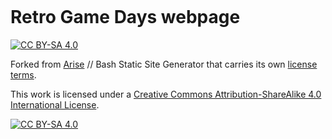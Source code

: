 <svg class="logo"
   viewBox="0 0 2906.3627 735.63049"
   version="1.1"
   id="svg1"
   xml:space="preserve"
   xmlns:xlink="http://www.w3.org/1999/xlink"
   xmlns="http://www.w3.org/2000/svg">
	<title>Retro Game Days Logo</title>
	<desc>Teksten Retro Game Days og et joystick med en gradient der leverer firser æstetik. Graveret med årstallet 2025</desc>

<defs
     id="defs1"><linearGradient
       id="linearGradient3"><stop
         style="stop-color:#f34189;stop-opacity:1;"
         offset="0.3061499"
         id="stop1" /><stop
         style="stop-color:#cf22b1;stop-opacity:1;"
         offset="0.72803032"
         id="stop2" /><stop
         style="stop-color:#ac03da;stop-opacity:1;"
         offset="1"
         id="stop3" /></linearGradient><linearGradient
       id="linearGradient42"><stop
         style="stop-color:#b3b3b3;stop-opacity:1;"
         offset="0"
         id="stop42" /><stop
         style="stop-color:#383838;stop-opacity:1;"
         offset="1"
         id="stop43" /></linearGradient><linearGradient
       id="linearGradient19"><stop
         style="stop-color:#ac03da;stop-opacity:1;"
         offset="0"
         id="stop18" /><stop
         style="stop-color:#ec1f7d;stop-opacity:1;"
         offset="0.69163746"
         id="stop30" /><stop
         style="stop-color:#f34189;stop-opacity:1;"
         offset="1"
         id="stop19" /></linearGradient><linearGradient
       xlink:href="#linearGradient19"
       id="linearGradient17"
       gradientUnits="userSpaceOnUse"
       x1="-292.66946"
       y1="1079.2487"
       x2="-103.23914"
       y2="529.83008"
       gradientTransform="matrix(1.0995167,0,0,1.0995167,785.88932,-41.802617)" /><linearGradient
       xlink:href="#linearGradient42"
       id="linearGradient45"
       gradientUnits="userSpaceOnUse"
       gradientTransform="translate(-3448.2486,3544.6095)"
       x1="-1618.3044"
       y1="770.80151"
       x2="-1574.0483"
       y2="770.78033" /><linearGradient
       xlink:href="#linearGradient3"
       id="linearGradient1"
       x1="-5009.813"
       y1="4062.5786"
       x2="-5110.8345"
       y2="4241.0215"
       gradientUnits="userSpaceOnUse" /></defs><g
     id="layer1"
     transform="translate(1235.7709,-540.75433)"><path
       id="path10"
       style="font-weight:bold;font-size:232.833px;line-height:1;font-family:joystix;-inkscape-font-specification:'joystix Bold';letter-spacing:0.873125px;baseline-shift:baseline;display:inline;overflow:visible;vector-effect:none;fill:url(#linearGradient17);fill-opacity:1;stroke:none;stroke-width:10;enable-background:accumulate;stop-color:#000000"
       d="m -320.10936,961.18326 v 28.56578 h -28.56577 v 28.56576 h -28.56578 v 97.9686 h 28.56578 v 27.9931 h 28.56577 v 29.1385 h 155.09771 v -126.5344 h -97.96616 v 40.8345 h 28.56578 v 44.8652 h -44.86271 v -28.5658 h -28.56579 v -73.4309 h 28.56579 v -28.5658 h 114.26309 v -40.83454 z m 237.596039,0 v 28.56578 h -28.565789 v 28.56576 h -28.56576 v 155.1002 h 69.400386 v -57.1316 H 3.1840046 v 57.1316 H 72.584384 V 1018.3148 H 44.018609 v -28.56576 h -28.56577 v -28.56578 z m 180.464477,0 V 1173.415 h 69.400384 v -85.6999 h 16.29694 v 28.5683 h 40.83461 v -28.5683 h 16.29695 v 85.6999 h 69.40037 V 961.18326 h -69.40037 v 28.56578 h -28.56578 v 28.56576 h -16.29695 v -28.56576 h -28.56577 v -28.56578 z m 237.596044,0 V 1173.415 h 212.23165 v -40.8347 H 404.94758 v -44.8652 h 114.26309 v -40.8345 H 404.94758 v -44.8628 h 142.83127 v -40.83454 z m 410.02473,2.4e-4 v 212.2317 h 155.09771 v -28.5658 h 28.56576 v -28.5658 h 28.56581 V 1018.315 H 929.2354 V 989.74928 H 900.66964 V 961.1835 Z m 294.72757,0 v 28.56578 h -28.5658 v 28.56572 h -28.56569 v 155.1002 h 69.40029 v -57.1316 h 73.4285 v 57.1316 h 69.4004 V 1018.315 h -28.5657 v -28.56572 h -28.5658 V 961.1835 Z m 194.7486,0 v 97.9662 h 28.2782 v 28.5656 h 28.8534 v 85.6999 h 69.4003 v -85.6999 h 28.5659 v -28.5656 h 28.5657 v -97.9662 h -69.4004 v 85.6973 h -44.8627 v -85.6973 z m 251.8777,0 v 28.56578 h -28.5657 v 69.40042 h 28.5657 v 28.5656 h 114.2655 v 44.8652 h -73.4308 v -28.5658 h -69.4004 v 40.8347 h 28.5657 v 28.5658 h 155.1 v -28.5658 h 28.5659 v -69.4028 h -28.5659 v -28.5658 h -114.2653 v -44.8628 h 44.8649 v 28.5658 h 69.4004 v -40.83452 h -28.5657 V 961.1835 Z m -1794.76633,12.2686 h 130.56005 v 16.29694 h -114.2631 v 28.56576 h -28.56578 v 97.9686 h 28.56578 v 28.5658 h 69.40038 v -69.4028 h -28.56577 v -16.2969 h 73.42849 v 101.9967 h -130.56005 v -29.1385 h -28.56576 v -27.9932 h -28.56578 v -73.4309 h 28.56578 v -28.5658 h 28.56576 z m 237.596046,0 H 3.1840046 v 28.5657 H 31.749775 v 28.5658 h 28.565774 v 130.5626 h -44.86271 v -57.1317 h -97.96616 v 57.1317 h -44.862719 v -130.5626 h 28.56577 v -28.5658 h 28.565786 z m 180.464474,0 h 44.86272 v 28.5657 h 28.56577 v 28.5658 h 40.83461 v -28.5658 h 28.56579 v -28.5657 h 44.8627 v 187.6941 h -44.8627 v -85.6998 h -40.83462 v 28.5681 h -16.29695 v -28.5681 h -40.8346 v 85.6998 h -44.86272 z m 237.59604,0 h 187.69398 v 16.29694 H 392.67874 v 69.40046 h 114.2631 v 16.2969 h -114.2631 v 69.4028 h 142.83127 v 16.297 H 347.81603 Z m 410.02474,2.4e-4 H 888.4008 v 28.56566 h 28.56578 v 28.5658 h 28.56577 v 73.4309 h -28.56577 v 28.5658 H 888.4008 v 28.5659 H 757.84077 Z m 294.72753,0 h 73.4285 v 28.56566 h 28.5658 v 28.5658 h 28.5658 v 130.5626 h -44.8627 v -57.1317 h -97.9662 v 57.1317 h -44.86269 v -130.5626 h 28.56579 v -28.5658 h 28.5657 z m 194.7486,0 h 44.8628 v 85.69736 h 69.4003 v -85.69736 h 44.8628 v 73.42846 h -28.5658 v 28.5658 h -28.5658 v 85.6998 h -44.8627 v -85.6998 h -28.8533 v -28.5658 h -28.2783 z m 251.8778,0 h 101.9966 v 28.56566 h 28.5658 v 16.297 h -44.8628 v -28.56572 h -69.4027 v 69.40042 h 114.2655 v 28.5656 h 28.5658 v 44.8652 h -28.5658 v 28.5659 h -130.5624 v -28.5659 h -28.5658 v -16.2969 h 44.8627 v 28.5658 h 97.9685 v -69.4028 h -114.2654 v -28.5658 h -28.5658 v -44.8628 h 28.5658 z m -1553.142247,16.2967 v 28.56576 h -28.565774 v 69.4003 h 97.96616 v -69.4003 h -28.565781 v -28.56576 z m 856.651027,2.4e-4 v 155.10012 h 69.40038 v -28.5658 h 28.56578 v -97.9686 h -28.56578 v -28.56572 z m 266.16182,0 v 28.56572 h -28.5658 v 69.4003 h 97.9662 v -69.4003 h -28.5658 V 989.74928 Z M -41.678709,1002.0178 h 16.296933 v 28.5658 H 3.1840046 v 44.8628 H -70.244484 v -44.8628 h 28.565775 z m 856.651009,2e-4 h 44.86273 v 28.5658 h 28.56577 v 73.4309 h -28.56577 v 28.5658 H 814.9723 Z m 266.1618,0 h 16.297 v 28.5658 h 28.5657 v 44.8628 h -73.4285 v -44.8628 h 28.5658 z m -1252.28042,50.998 H -256.844 v 28.5658 h 28.56589 v 57.1319 h -57.13177 v -28.566 h -28.5659 v -85.6976 h 28.5659 v -28.56587 h 114.26356 V 967.3183 h -142.82946 v 28.56593 h -28.56589 v 28.56587 h -28.56589 v 85.6976 h 28.56589 v 27.9947 h 28.56589 v 29.1372 h 142.82946 z M 66.450237,1024.4501 H 37.884344 V 995.88423 H 9.3184456 V 967.3183 H -76.379221 v 28.56593 h -28.565899 v 28.56587 H -133.511 v 142.8295 h 57.131779 v -57.1319 H 9.3184456 v 57.1319 H 66.450237 Z m -142.829458,57.1317 v -57.1317 h 28.565898 v -28.56587 h 28.565878 v 28.56587 H 9.3184456 v 57.1317 z M 304.04679,967.3183 h -57.13178 v 28.56593 h -28.5659 v 28.56587 h -28.56588 v -28.56587 h -28.5659 V 967.3183 h -57.13179 v 199.9613 h 57.13179 v -85.6978 h 28.5659 v 28.5659 h 28.56588 v -28.5659 h 28.5659 v 85.6978 h 57.13178 z m 237.59656,171.3954 H 398.8139 v -57.1319 H 513.07745 V 1053.016 H 398.8139 V 995.88423 H 541.64335 V 967.3183 H 341.6821 v 199.9613 H 541.64335 Z M 951.66671,1024.4503 H 923.10084 V 995.88443 H 894.53496 V 967.31854 H 751.70549 v 199.96126 h 142.82947 v -28.5659 h 28.56588 v -28.566 h 28.56587 z m -85.69765,85.6976 v 28.566 H 808.83728 V 995.88443 h 57.13178 v 28.56587 h 28.5659 v 85.6976 z m 323.29424,-85.6976 h -28.5659 v -28.56587 h -28.5659 v -28.56589 h -85.6977 v 28.56589 h -28.5659 v 28.56587 h -28.56589 v 142.8295 h 57.13179 v -57.1319 h 85.6977 v 57.1319 h 57.1318 z m -142.8295,57.1317 v -57.1317 h 28.5659 v -28.56587 h 28.5659 v 28.56587 h 28.5659 v 57.1317 z m 366.1431,-114.26346 h -57.1317 v 85.69766 h -57.1318 v -85.69766 h -57.1318 v 85.69766 h 28.2803 v 28.5658 h 28.8515 v 85.6978 h 57.1318 v -85.6978 h 28.5659 v -28.5658 h 28.5658 z m 251.8795,114.26346 h -28.5658 v -28.5658 H 1521.627 v -57.13177 h 57.1318 v 28.56587 h 57.1318 v -28.56587 h -28.5659 v -28.56589 h -114.2636 v 28.56589 h -28.5659 v 57.13177 h 28.5659 v 28.5658 h 114.2636 v 57.1319 h -85.6977 v -28.566 h -57.1318 v 28.566 h 28.5659 v 28.5659 h 142.8295 v -28.5659 h 28.5658 z M -377.77612,540.7544 v 375.83607 h 116.14417 V 812.71515 h 39.67002 v 51.93646 h 51.93646 v 51.93886 H -1.9424378 V 852.38278 H -53.8789 v -51.93646 h -51.93886 V 760.77628 H -1.9424378 V 592.69326 H -53.8789 V 540.7544 Z m 431.117724,0 V 916.59047 H 429.17528 V 852.38278 H 169.48577 v -91.6065 H 377.23882 V 696.56859 H 169.48577 v -91.6065 H 429.17528 V 540.7544 Z m 431.117606,10e-6 V 604.9621 H 588.33454 V 916.59048 H 704.48111 V 604.9621 h 103.87532 v -64.20769 z m 379.18115,-3e-5 V 916.59045 H 979.78451 V 812.71513 h 39.66999 v 51.93646 h 51.9365 v 51.93886 h 168.083 v -64.20769 h -51.9365 V 800.4463 h -51.9388 V 760.77626 H 1239.474 V 592.69324 h -51.9365 v -51.93886 z m 483.05414,0 v 51.93886 h -51.9365 v 271.95835 h 51.9365 v 51.93886 h 271.9607 v -51.93886 h 51.9365 V 592.69324 h -51.9365 v -51.93886 z m -1712.20178,12.26885 h 299.359542 v 51.93886 h 51.936466 V 748.50745 H -118.0866 v 64.2077 h 51.938862 v 51.93646 h 51.936466 v 39.67003 H -157.75663 v -51.93886 h -51.93646 v -51.93646 h -64.2077 v 103.87532 h -91.60649 z m 431.117717,0 H 416.90644 v 39.67003 H 157.21693 v 116.14416 h 207.75305 v 39.67003 H 157.21693 v 116.14416 h 259.68951 v 39.67003 H 65.610437 Z m 431.117613,10e-6 h 299.35954 v 39.67003 H 692.21227 V 904.32165 H 600.60338 V 592.69327 H 496.72805 Z m 379.18114,-3e-5 h 299.35951 v 51.93886 h 51.9365 v 143.54536 h -103.8753 v 64.2077 h 51.9388 v 51.93646 h 51.9365 v 39.67003 h -143.5454 v -51.93886 h -51.9364 V 800.4463 h -64.20769 v 103.87532 h -91.60652 z m 483.05411,0 h 247.4232 v 51.93886 h 51.9363 v 247.42069 h -51.9363 v 51.93886 h -247.4232 v -51.93886 h -51.9364 V 604.96207 h 51.9364 z m -1632.86409,39.67005 v 168.08302 h 116.14416 v -51.93886 h 51.93887 V 592.69326 Z m 1241.4165,-2e-5 V 760.77626 H 1083.6598 V 708.8374 h 51.9389 V 592.69324 Z m 431.11759,0 v 271.95835 h 168.0831 V 592.69324 Z m -1660.26525,12.26885 h 143.54535 v 91.6065 h -51.93887 v 51.93886 h -91.60648 z m 1241.41646,-2e-5 h 143.54539 v 91.6065 h -51.9389 v 51.93886 h -91.60649 z m 431.11769,0 h 143.5453 V 852.38276 H 1410.9022 Z M -8.0758857,858.51781 H -60.013905 V 806.57979 H -111.95193 V 754.64177 H -8.0758857 V 598.82769 H -60.013905 V 546.88967 H -371.64205 v 363.56617 h 103.87606 V 806.57979 h 51.93802 v 51.93802 h 51.93802 v 51.93803 H -8.0758857 Z M -163.88995,702.70375 v 51.93802 H -267.76599 V 598.82769 h 155.81406 V 702.70375 Z M 423.04173,858.51781 H 163.35161 V 754.64177 h 207.7521 V 702.70375 H 163.35161 V 598.82769 H 423.04173 V 546.88967 H 59.475559 V 910.45584 H 423.04173 Z M 802.22198,546.88968 H 490.59383 V 598.8277 H 594.46988 V 910.45585 H 698.34592 V 598.8277 h 103.87606 z m 431.11812,311.62811 h -51.938 v -51.93802 h -51.938 v -51.93802 h 103.876 V 598.82767 h -51.938 V 546.88965 H 869.77398 V 910.45582 H 973.65001 V 806.57977 h 51.93799 v 51.93802 h 51.9381 v 51.93803 h 155.814 z m -155.814,-155.81406 v 51.93802 H 973.65001 V 598.82767 h 155.81409 v 103.87606 z m 586.9317,-103.87606 h -51.9379 v -51.93802 h -259.6902 v 51.93802 h -51.9379 v 259.69012 h 51.9379 v 51.93803 h 259.6902 v -51.93803 h 51.9379 z m -259.69,259.69012 V 598.82767 h 155.814 v 259.69012 z" /><g
       id="g46"
       transform="matrix(1.0428241,0,0,1.0428241,4367.7129,-4525.0564)"
       style="stroke-width:0.958934"><path
         id="path44-0-6-3-9-5-8-8-8-0-5-3"
         style="fill:#2b2b2b;fill-opacity:1;stroke:none;stroke-width:9.58934;stroke-dasharray:none"
         d="m -5373.3722,5231.0978 v 87.7757 h 0.01 c 0.2154,7.0979 4.3143,13.5031 10.6691,16.6723 l 240.7631,120.0641 c 23.6658,11.8016 51.5006,11.8016 75.1664,0 l 241.4261,-120.3943 c 6.2296,-3.1068 10.2493,-9.3842 10.4645,-16.3422 h 0.01 v -0.4232 c 9e-4,-0.1079 9e-4,-0.2157 0,-0.3235 v -87.0289 h -0.011 c -0.2389,6.9333 -4.2542,13.1794 -10.4624,16.2755 l -241.4261,120.3943 c -23.6658,11.8017 -51.5006,11.8017 -75.1664,0 l -240.7631,-120.0639 c -6.3335,-3.1585 -10.428,-9.5325 -10.6671,-16.6059 z" /><path
         id="path44-0-6-3-0-3"
         style="fill:#757575;fill-opacity:1;stroke:none;stroke-width:9.58934;stroke-dasharray:none"
         d="m -5028.6793,1395.3612 -241.0987,120.2312 a 19.284143,19.284143 90.000007 0 0 0,34.5148 l 240.7632,120.064 a 84.21644,84.21644 2.1934898e-5 0 0 75.1664,0 l 241.4259,-120.3942 a 18.915147,18.915147 89.999993 0 0 0,-33.8543 l -241.7614,-120.5615 a 83.464707,83.464707 179.99998 0 0 -74.4954,0 z"
         transform="translate(-92.910334,3666.7887)" /><path
         id="rect44-8-2-9-8-6-5-8-8"
         style="fill:#383838;fill-opacity:1;stroke:none;stroke-width:9.58934;stroke-dasharray:none"
         d="m -5373.3737,5199.2902 v 31.534 c -3e-4,0.062 -3e-4,0.1244 0,0.1865 v 0.4145 h 0.01 c 0.1878,7.1265 4.292,13.568 10.6717,16.7493 l 240.763,120.064 c 23.6658,11.8017 51.5007,11.8016 75.1665,0 l 241.4261,-120.3942 c 6.2545,-3.119 10.2794,-9.4326 10.4671,-16.4191 h 0.01 v -0.4274 c 2e-4,-0.054 2e-4,-0.1074 0,-0.1612 v -31.5464 h -0.011 c -0.2389,6.9333 -4.2542,13.1794 -10.4624,16.2755 l -241.4261,120.3942 c -23.6658,11.8017 -51.5007,11.8017 -75.1665,0 l -240.763,-120.064 c -6.3335,-3.1584 -10.428,-9.5324 -10.6671,-16.6057 z" /><path
         id="path39-9-7-8-5"
         style="fill:#d1a500;fill-opacity:1;stroke:none;stroke-width:9.58934;stroke-dasharray:none"
         d="m -5320.2579,5184.0811 v 14.8541 c -2e-4,12.4476 20.1052,22.5386 44.9067,22.5386 24.8018,1e-4 44.9076,-10.0908 44.9074,-22.5386 l -5e-4,-0.021 v -14.8335 z" /><ellipse
         style="fill:#fff807;fill-opacity:1;stroke:none;stroke-width:9.58934;stroke-dasharray:none"
         id="path39-8-1-6"
         cx="-5275.3511"
         cy="5184.0815"
         rx="44.907024"
         ry="22.53849" /><g
         id="g44-6"
         transform="translate(-39.687448,796.2047)"
         style="stroke-width:0.958934"><ellipse
           style="fill:#000000;fill-opacity:1;stroke:none;stroke-width:9.58934;stroke-dasharray:none"
           id="path41-7-0-4"
           cx="-5044.4253"
           cy="4409.2827"
           rx="128.55025"
           ry="64.275131" /><path
           id="rect42-6-3-0"
           style="fill:url(#linearGradient45);fill-opacity:1;stroke:none;stroke-width:9.58934;stroke-dasharray:none"
           d="m -5066.5531,4241.4887 v 147.8447 a 22.128113,14.752066 0 0 0 22.1283,14.7521 22.128113,14.752066 0 0 0 22.1279,-14.7521 22.128113,14.752066 0 0 0 0,-0.042 v -147.8023 a 95.722389,95.722389 0 0 1 -22.1284,2.5926 95.722389,95.722389 0 0 1 -22.1278,-2.5926 z" /><circle
           style="font-weight:100;font-size:211.667px;line-height:1;font-family:k2d;-inkscape-font-specification:'k2d Thin';letter-spacing:0.873125px;fill:url(#linearGradient1);fill-opacity:1;stroke:none;stroke-width:9.58934;stroke-dasharray:none"
           id="path34-20-7-9-0"
           cx="-5044.4253"
           cy="4157.2983"
           r="95.722389" /></g></g><path
       d="m -1159.9356,1042.0595 -23.6845,-11.799 v -5.9211 l 11.8423,5.8995 v -5.9212 l 5.9212,2.9498 v -5.9212 l 5.921,2.9498 v -11.8423 l -5.921,-2.9499 v -5.9211 l -29.6057,-14.74814 v 5.92064 l -5.9212,-2.94952 v 5.92077 l 11.8423,5.89935 v -5.92105 l 17.7634,8.84925 v 5.9214 l -5.9211,-2.9499 v 5.9212 l -11.8423,-5.8997 v 5.9213 l -5.9211,-2.9498 v 5.9212 l -5.9212,-2.9498 v 11.8423 l 41.4479,20.6484 z m 25.3425,12.6251 v -5.9211 l -5.9212,-2.9499 v -23.6845 l -5.921,-2.9497 v 5.9211 l -5.9212,-2.9498 v 17.7634 l 5.9212,2.9499 v 5.921 l 5.921,2.9497 v 5.9212 l 17.7635,8.8493 v -5.9211 z m 23.6845,-11.8854 -5.9211,-2.9498 v -5.9212 l -5.9211,-2.9498 v -5.9211 l -17.7635,-8.8493 v 5.9211 l 11.8423,5.8995 v 5.9212 l 5.9212,2.9498 v 23.6845 l 5.9211,2.9498 v -5.9211 l 5.9211,2.9498 z m 49.027,48.1086 -23.6845,-11.7991 v -5.9211 l 11.8422,5.8996 v -5.9212 l 5.9211,2.9498 v -5.9212 l 5.9212,2.9498 v -11.8423 l -5.9212,-2.9497 v -5.9211 l -29.6057,-14.7489 v 5.9211 l -5.921,-2.9498 v 5.9212 l 11.8422,5.8995 v -5.9212 l 17.7634,8.8494 v 5.9212 l -5.9211,-2.9498 v 5.9211 l -11.8423,-5.8996 v 5.9212 l -5.9212,-2.9498 v 5.9212 l -5.921,-2.9498 v 11.8423 l 41.4479,20.6484 z m 49.0269,6.6608 -5.9211,-2.9499 v -5.9211 l -23.6845,-11.7991 v -5.9212 l 23.6845,11.7992 v -5.9211 l -35.5269,-17.6987 v 17.7634 l 29.6057,14.7489 v 17.7634 l -17.7633,-8.8494 v -5.9211 l -11.8424,-5.8995 v 5.9211 l 5.9212,2.9498 v 5.9211 l 29.6057,14.7489 v -5.9212 l 5.9211,2.9499 z"
       id="text2-3-1"
       style="font-size:70.5556px;line-height:1;font-family:Joystix;-inkscape-font-specification:Joystix;letter-spacing:0px;fill:#000000;fill-opacity:1;stroke-width:2;stroke-linecap:round"
       aria-label="2025" /><path
       d="m -1155.702,1045.7639 -23.6845,-11.799 v -5.9211 l 11.8423,5.8995 v -5.9212 l 5.9212,2.9498 v -5.9212 l 5.921,2.9498 v -11.8423 l -5.921,-2.9499 v -5.9211 l -29.6057,-14.74835 v 5.92064 l -5.9212,-2.94952 v 5.92083 l 11.8423,5.8995 v -5.9212 l 17.7634,8.8494 v 5.9214 l -5.9211,-2.9499 v 5.9212 l -11.8423,-5.8997 v 5.9213 l -5.9211,-2.9498 v 5.9212 l -5.9212,-2.9498 v 11.8423 l 41.4479,20.6484 z m 25.3425,12.6251 v -5.9211 l -5.9212,-2.9499 v -23.6845 l -5.921,-2.9497 v 5.9211 l -5.9212,-2.9498 v 17.7634 l 5.9212,2.9499 v 5.921 l 5.921,2.9497 v 5.9212 l 17.7635,8.8493 v -5.9211 z m 23.6845,-11.8854 -5.9211,-2.9498 v -5.9212 l -5.9211,-2.9498 v -5.9211 l -17.7635,-8.8493 v 5.9211 l 11.8423,5.8995 v 5.9212 l 5.9212,2.9498 v 23.6845 l 5.9211,2.9498 v -5.9211 l 5.9211,2.9498 z m 49.027,48.1086 -23.6845,-11.7991 v -5.9211 l 11.8422,5.8996 v -5.9212 l 5.9211,2.9498 v -5.9212 l 5.9212,2.9498 v -11.8423 l -5.9212,-2.9497 v -5.9211 l -29.6057,-14.7489 v 5.9211 l -5.921,-2.9498 v 5.9212 l 11.8422,5.8995 v -5.9212 l 17.7634,8.8494 v 5.9212 l -5.9211,-2.9498 v 5.9211 l -11.8423,-5.8996 v 5.9212 l -5.9212,-2.9498 v 5.9212 l -5.921,-2.9498 v 11.8423 l 41.4479,20.6484 z m 49.0269,6.6608 -5.9211,-2.9499 v -5.9211 l -23.6845,-11.7991 v -5.9212 l 23.6845,11.7992 v -5.9211 l -35.5269,-17.6987 v 17.7634 l 29.6057,14.7489 v 17.7634 l -17.7633,-8.8494 v -5.9211 l -11.8424,-5.8995 v 5.9211 l 5.9212,2.9498 v 5.9211 l 29.6057,14.7489 v -5.9212 l 5.9211,2.9499 z"
       id="text2-3"
       style="font-size:70.5556px;line-height:1;font-family:Joystix;-inkscape-font-specification:Joystix;letter-spacing:0px;fill:#757575;fill-opacity:1;stroke-width:2;stroke-linecap:round"
       aria-label="2025" /></g></svg>

# Retro Game Days webpage

[![CC BY-SA 4.0][cc-by-sa-shield]][cc-by-sa]

Forked from [Arise](https://github.com/spectrasecure/arise) // Bash Static Site Generator that carries its own [license terms](LICENSE).

This work is licensed under a
[Creative Commons Attribution-ShareAlike 4.0 International License][cc-by-sa].

[![CC BY-SA 4.0][cc-by-sa-image]][cc-by-sa]

[cc-by-sa]: http://creativecommons.org/licenses/by-sa/4.0/
[cc-by-sa-image]: https://licensebuttons.net/l/by-sa/4.0/88x31.png
[cc-by-sa-shield]: https://img.shields.io/badge/License-CC%20BY--SA%204.0-lightgrey.svg

